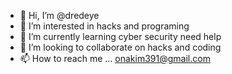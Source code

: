 - 👋 Hi, I’m @dredeye
- 👀 I’m interested in hacks and programing 
- 🌱 I’m currently learning cyber security need help
- 💞️ I’m looking to collaborate on hacks and coding
- 📫 How to reach me ... onakim391@gmail.com 

<!---
dredeye/dredeye is a ✨ special ✨ repository because its `README.md` (this file) appears on your GitHub profile.
You can click the Preview link to take a look at your changes.
--->
